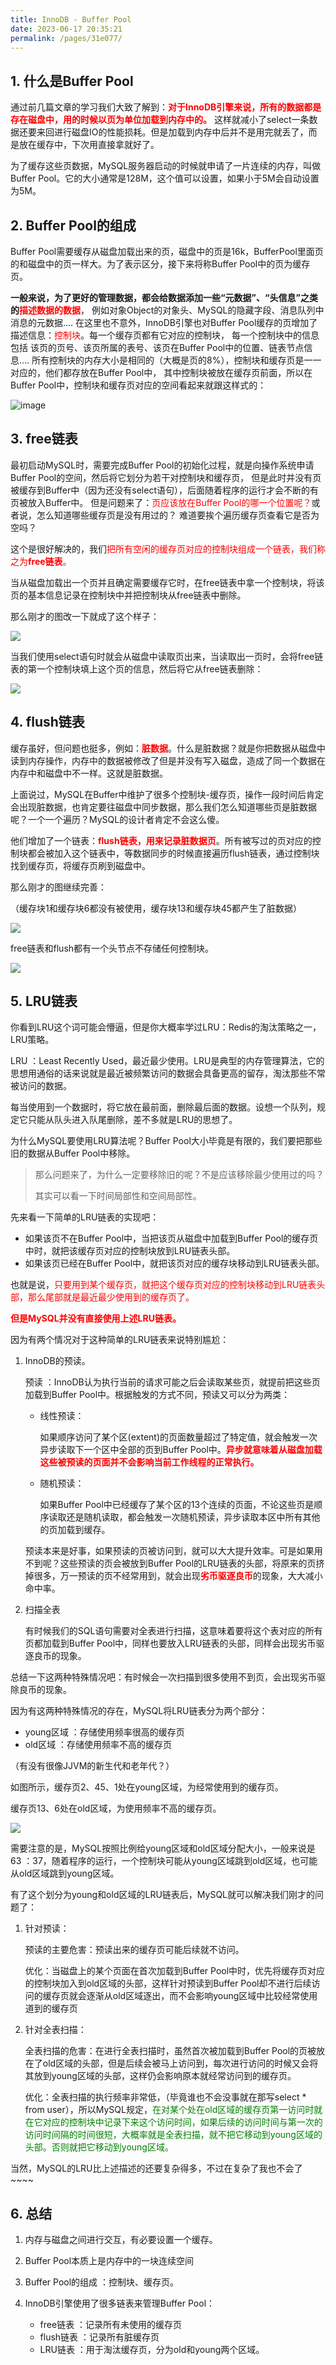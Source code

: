 ```yaml
---
title: InnoDB - Buffer Pool
date: 2023-06-17 20:35:21
permalink: /pages/31e077/
---
```


## 1. 什么是Buffer Pool

通过前几篇文章的学习我们大致了解到：<font color=Red>**对于InnoDB引擎来说，所有的数据都是存在磁盘中，用的时候以页为单位加载到内存中的。**</font>
这样就减小了select一条数据还要来回进行磁盘IO的性能损耗。但是加载到内存中后并不是用完就丢了，而是放在缓存中，下次用直接拿就好了。

为了缓存这些页数据，MySQL服务器启动的时候就申请了一片连续的内存，叫做Buffer Pool。它的大小通常是128M，这个值可以设置，如果小于5M会自动设置为5M。

## 2. Buffer Pool的组成

Buffer Pool需要缓存从磁盘加载出来的页，磁盘中的页是16k，BufferPool里面页的和磁盘中的页一样大。为了表示区分，接下来将称Buffer Pool中的页为缓存页。

**一般来说，为了更好的管理数据，都会给数据添加一些“元数据”、“头信息”之类的**<font color=Red>**描述数据的数据</font>**， 例如对象Object的对象头、MySQL的隐藏字段、消息队列中消息的元数据....
在这里也不意外，InnoDB引擎也对Buffer Pool缓存的页增加了描述信息：<font color=Red>控制块</font>。每一个缓存页都有它对应的控制块，
每一个控制块中的信息包括 该页的页号、该页所属的表号、该页在Buffer Pool中的位置、链表节点信息.... 
所有控制块的内存大小是相同的（大概是页的8%），控制块和缓存页是一一对应的，他们都存放在Buffer Pool中，
其中控制块被放在缓存页前面，所以在Buffer Pool中，控制块和缓存页对应的空间看起来就跟这样式的：

![image](https://typorehwf.oss-cn-chengdu.aliyuncs.com/image-20230617142943-ahq7xkt.png)

## 3. free链表

最初启动MySQL时，需要完成Buffer Pool的初始化过程，就是向操作系统申请Buffer Pool的空间，然后将它划分为若干对控制块和缓存页，
但是此时并没有页被缓存到Buffer中（因为还没有select语句），后面随着程序的运行才会不断的有页被放入Buffer中。
但是问题来了：<font color=Red>页应该放在Buffer Pool的哪一个位置呢？</font>或者说，怎么知道哪些缓存页是没有用过的？
难道要挨个遍历缓存页查看它是否为空吗？

这个是很好解决的，我们<font color=Red>把所有空闲的缓存页对应的控制块组成一个链表，我们称之为**free链表**。</font>

当从磁盘加载出一个页并且确定需要缓存它时，在free链表中拿一个控制块，将该页的基本信息记录在控制块中并把控制块从free链表中删除。

那么刚才的图改一下就成了这个样子：

![](https://typorehwf.oss-cn-chengdu.aliyuncs.com/image-20230617144652-hjgd4wm.png)

当我们使用select语句时就会从磁盘中读取页出来，当读取出一页时，会将free链表的第一个控制块填上这个页的信息，然后将它从free链表删除：

![](https://typorehwf.oss-cn-chengdu.aliyuncs.com/image-20230617144747-kih8oqe.png)

## 4. flush链表

缓存虽好，但问题也挺多，例如：<font color=Red>**脏数据**</font>。什么是脏数据？就是你把数据从磁盘中读到内存操作，内存中的数据被修改了但是并没有写入磁盘，造成了同一个数据在内存中和磁盘中不一样。这就是脏数据。

上面说过，MySQL在Buffer中维护了很多个控制块-缓存页，操作一段时间后肯定会出现脏数据，也肯定要往磁盘中同步数据，那么我们怎么知道哪些页是脏数据呢？一个一个遍历？MySQL的设计者肯定不会这么傻。

他们增加了一个链表：<font color=Red>**flush链表，用来记录脏数据页**</font>。所有被写过的页对应的控制块都会被加入这个链表中，等数据同步的时候直接遍历flush链表，通过控制块找到缓存页，将缓存页刷到磁盘中。

那么刚才的图继续完善：

（缓存块1和缓存块6都没有被使用，缓存块13和缓存块45都产生了脏数据）

![](https://typorehwf.oss-cn-chengdu.aliyuncs.com/image-20230617144927-23blirr.png)

free链表和flush都有一个头节点不存储任何控制块。

![](https://typorehwf.oss-cn-chengdu.aliyuncs.com/image-20230617145204-e3gxecm.png)
## 5. LRU链表

你看到LRU这个词可能会懵逼，但是你大概率学过LRU：Redis的淘汰策略之一，LRU策略。

LRU ：Least Recently Used，最近最少使用。LRU是典型的内存管理算法，它的思想用通俗的话来说就是最近被频繁访问的数据会具备更高的留存，淘汰那些不常被访问的数据。

每当使用到一个数据时，将它放在最前面，删除最后面的数据。设想一个队列，规定它只能从队头进入队尾删除，差不多就是LRU的思想了。

为什么MySQL要使用LRU算法呢？Buffer Pool大小毕竟是有限的，我们要把那些旧的数据从Buffer Pool中移除。

> 那么问题来了，为什么一定要移除旧的呢？不是应该移除最少使用过的吗？
>
> 其实可以看一下时间局部性和空间局部性。

先来看一下简单的LRU链表的实现吧：

* 如果该页不在Buffer Pool中，当把该页从磁盘中加载到Buffer Pool的缓存页中时，就把该缓存页对应的控制块放到LRU链表头部。
* 如果该页已经在Buffer Pool中，就把该页对应的缓存块移动到LRU链表头部。

也就是说，<font color=Red>只要用到某个缓存页，就把这个缓存页对应的控制块移动到LRU链表头部，那么尾部就是最近最少使用到的缓存页了。</font>

<font color=Red>**但是MySQL并没有直接使用上述LRU链表。**</font>

因为有两个情况对于这种简单的LRU链表来说特别尴尬：

1. InnoDB的预读。

   预读 ：InnoDB认为执行当前的请求可能之后会读取某些页，就提前把这些页加载到Buffer Pool中。根据触发的方式不同，预读又可以分为两类：

    * 线性预读：

      如果顺序访问了某个区(extent)的页面数量超过了特定值，就会触发一次异步读取下一个区中全部的页到Buffer Pool中。<font color=Red>**异步就意味着从磁盘加载这些被预读的页面并不会影响当前工作线程的正常执行。**</font>

    * 随机预读：

      如果Buffer Pool中已经缓存了某个区的13个连续的页面，不论这些页是顺序读取还是随机读取，都会触发一次随机预读，异步读取本区中所有其他的页加载到缓存。

   预读本来是好事，如果预读的页被访问到，就可以大大提升效率。可是如果用不到呢？这些预读的页会被放到Buffer Pool的LRU链表的头部，将原来的页挤掉很多，万一预读的页不经常用到，就会出现<font color=Red>**劣币驱逐良币**</font>的现象，大大减小命中率。

2. 扫描全表

   有时候我们的SQL语句需要对全表进行扫描，这意味着要将这个表对应的所有页都加载到Buffer Pool中，同样也要放入LRU链表的头部，同样会出现劣币驱逐良币的现象。

总结一下这两种特殊情况吧：有时候会一次扫描到很多使用不到页，会出现劣币驱除良币的现象。

因为有这两种特殊情况的存在，MySQL将LRU链表分为两个部分：

* young区域 ：存储使用频率很高的缓存页
* old区域 ：存储使用频率不高的缓存页

（有没有很像JJVM的新生代和老年代？）

如图所示，缓存页2、45、1处在young区域，为经常使用到的缓存页。

缓存页13、6处在old区域，为使用频率不高的缓存页。

![](https://typorehwf.oss-cn-chengdu.aliyuncs.com/image-20230617152655-s65326o.png)

需要注意的是，MySQL按照比例给young区域和old区域分配大小，一般来说是 63 ：37，随着程序的运行，一个控制块可能从young区域跳到old区域，也可能从old区域跳到young区域。

有了这个划分为young和old区域的LRU链表后，MySQL就可以解决我们刚才的问题了：

1. 针对预读：

   预读的主要危害：预读出来的缓存页可能后续就不访问。

   优化：当磁盘上的某个页面在首次加载到Buffer Pool中时，优先将缓存页对应的控制块加入到old区域的头部，这样针对预读到Buffer Pool却不进行后续访问的缓存页就会逐渐从old区域逐出，而不会影响young区域中比较经常使用道到的缓存页

2. 针对全表扫描：

   全表扫描的危害：在进行全表扫描时，虽然首次被加载到Buffer Pool的页被放在了old区域的头部，但是后续会被马上访问到，每次进行访问的时候又会将其放到young区域的头部，这样仍会影响原本就经常访问到的缓存页。

   优化：全表扫描的执行频率非常低，（毕竟谁也不会没事就在那写select * from user），所以MySQL规定，<font color=Green>在对某个处在old区域的缓存页第一访问时就在它对应的控制块中记录下来这个访问时间，如果后续的访问时间与第一次的访问时间隔的时间很短，大概率就是全表扫描，就不把它移动到young区域的头部。否则就把它移动到young区域。</font>

当然，MySQL的LRU比上述描述的还要复杂得多，不过在复杂了我也不会了~~~~

## 6. 总结

1. 内存与磁盘之间进行交互，有必要设置一个缓存。
2. Buffer Pool本质上是内存中的一块连续空间
3. Buffer Pool的组成 ：控制块、缓存页。
4. InnoDB引擎使用了很多链表来管理Buffer Pool：

    * free链表 ：记录所有未使用的缓存页
    * flush链表 ：记录所有脏缓存页
    * LRU链表 ：用于淘汰缓存页，分为old和young两个区域。
